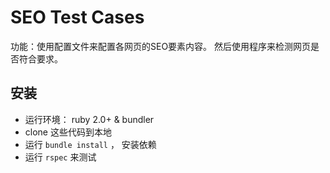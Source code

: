 # SEO Test Cases
功能：使用配置文件来配置各网页的SEO要素内容。 然后使用程序来检测网页是否符合要求。

## 安装
* 运行环境： ruby 2.0+ & bundler
* clone 这些代码到本地
* 运行 `bundle install` ， 安装依赖
* 运行 `rspec` 来测试
